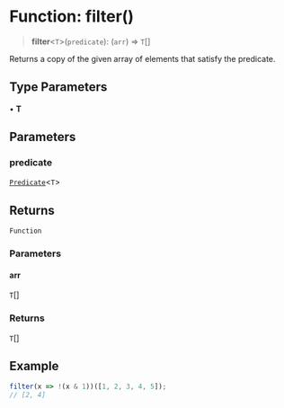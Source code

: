 # Function: filter()

> **filter**\<`T`\>(`predicate`): (`arr`) => `T`[]

Returns a copy of the given array of elements that satisfy the predicate.

## Type Parameters

• **T**

## Parameters

### predicate

[`Predicate`](../type-aliases/Predicate.md)\<`T`\>

## Returns

`Function`

### Parameters

#### arr

`T`[]

### Returns

`T`[]

## Example

```ts
filter(x => !(x & 1))([1, 2, 3, 4, 5]);
// [2, 4]
```
